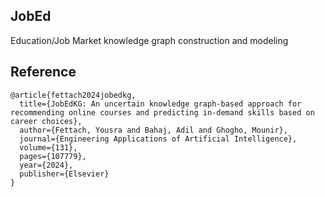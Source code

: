 ## JobEd
Education/Job Market knowledge graph construction and modeling

## Reference
    @article{fettach2024jobedkg,
      title={JobEdKG: An uncertain knowledge graph-based approach for recommending online courses and predicting in-demand skills based on career choices},
      author={Fettach, Yousra and Bahaj, Adil and Ghogho, Mounir},
      journal={Engineering Applications of Artificial Intelligence},
      volume={131},
      pages={107779},
      year={2024},
      publisher={Elsevier}
    }

